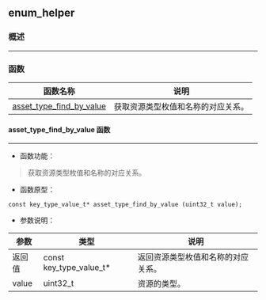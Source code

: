 ## enum\_helper
### 概述

----------------------------------
### 函数
<p id="enum_helper_methods">

| 函数名称 | 说明 | 
| -------- | ------------ | 
| <a href="#enum_helper_asset_type_find_by_value">asset\_type\_find\_by\_value</a> | 获取资源类型枚值和名称的对应关系。 |
#### asset\_type\_find\_by\_value 函数
-----------------------

* 函数功能：

> <p id="enum_helper_asset_type_find_by_value">获取资源类型枚值和名称的对应关系。

* 函数原型：

```
const key_type_value_t* asset_type_find_by_value (uint32_t value);
```

* 参数说明：

| 参数 | 类型 | 说明 |
| -------- | ----- | --------- |
| 返回值 | const key\_type\_value\_t* | 返回资源类型枚值和名称的对应关系。 |
| value | uint32\_t | 资源的类型。 |
